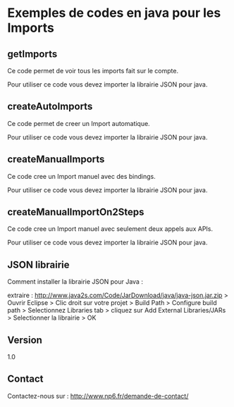 Exemples de codes en java pour les Imports
==

getImports
--

Ce code permet de voir tous les imports fait sur le compte.

Pour utiliser ce code vous devez importer la librairie JSON pour java.

createAutoImports
--

Ce code permet de creer un Import automatique.

Pour utiliser ce code vous devez importer la librairie JSON pour java.

createManualImports
--

Ce code cree un Import manuel avec des bindings.

Pour utiliser ce code vous devez importer la librairie JSON pour java.

createManualImportOn2Steps
--

Ce code cree un Import manuel avec seulement deux appels aux APIs.

Pour utiliser ce code vous devez importer la librairie JSON pour java.

JSON librairie
--

Comment installer la librairie JSON pour Java :

extraire : http://www.java2s.com/Code/JarDownload/java/java-json.jar.zip > Ouvrir Eclipse > Clic droit sur votre projet > Build Path > Configure build path > Selectionnez Libraries tab > cliquez sur Add External Libraries/JARs > Selectionner la librairie > OK

Version
--

1.0

Contact
--

Contactez-nous sur : http://www.np6.fr/demande-de-contact/
